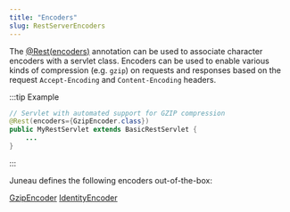 ```yaml
---
title: "Encoders"
slug: RestServerEncoders
---
```


The <a href="/site/apidocs/org/apache/juneau/rest/annotation/Rest.html#encoders()" target="_blank">@Rest(encoders)</a> annotation can be used to
associate character encoders with a servlet class.
Encoders can be used to enable various kinds of compression (e.g. `gzip`) on requests and responses based on the request
`Accept-Encoding` and `Content-Encoding` headers.

:::tip Example
```java
// Servlet with automated support for GZIP compression
@Rest(encoders={GzipEncoder.class})
public MyRestServlet extends BasicRestServlet {
    ...
}
```
:::

Juneau defines the following encoders out-of-the-box:

<tree>
<node-0><java-class><a href="/site/apidocs/org/apache/juneau/encoders/GzipEncoder.html" target="_blank">GzipEncoder</a></java-class></node-0>
<node-0><java-class><a href="/site/apidocs/org/apache/juneau/encoders/IdentityEncoder.html" target="_blank">IdentityEncoder</a></java-class></node-0>
</tree>
